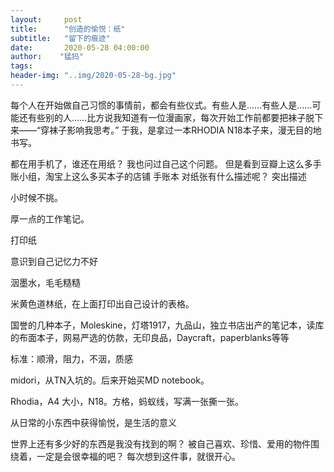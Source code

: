 ```yaml
---
layout:     post
title:      "创造的愉悦：纸"
subtitle:   "留下的痕迹"
date:       2020-05-28 04:00:00
author:    "猛犸"
tags: 
header-img: "..img/2020-05-28-bg.jpg"
---
```

每个人在开始做自己习惯的事情前，都会有些仪式。有些人是……有些人是……可能还有些别的人……比方说我知道有一位漫画家，每次开始工作前都要把袜子脱下来——“穿袜子影响我思考。”
于我，是拿过一本RHODIA N18本子来，漫无目的地书写。

都在用手机了，谁还在用纸？
我也问过自己这个问题。
但是看到豆瓣上这么多手账小组，淘宝上这么多买本子的店铺
手账本
对纸张有什么描述呢？
突出描述

小时候不挑。

厚一点的工作笔记。

打印纸

意识到自己记忆力不好

洇墨水，毛毛糙糙

米黄色道林纸，在上面打印出自己设计的表格。

国誉的几种本子，Moleskine，灯塔1917，九品山，独立书店出产的笔记本，读库的布面本子，网易严选的仿款，无印良品，Daycraft，paperblanks等等

标准：顺滑，阻力，不洇，质感

midori，从TN入坑的。后来开始买MD notebook。

Rhodia，A4 大小，N18。方格，蚂蚁线，写满一张撕一张。



从日常的小东西中获得愉悦，是生活的意义

世界上还有多少好的东西是我没有找到的啊？
被自己喜欢、珍惜、爱用的物件围绕着，一定是会很幸福的吧？
每次想到这件事，就很开心。